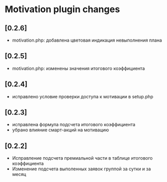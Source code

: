# Motivation plugin changes

## [0.2.6]
- motivation.php: добавлена цветовая индикация невыполнения плана

## [0.2.5]
- motivation.php: изменены значения итогового коэффициента

## [0.2.4]
- исправлено условие проверки доступа к мотивации в setup.php

## [0.2.3]
- исправлена формула подсчета итогового коэффициента
- убрано влияние смарт-акций на мотивацию

## [0.2.2]
- Исправление подсчета премиальной части в таблице итогового коэффициента
- Изменение подсчета выполенных заявок группой за сутки и за месяц